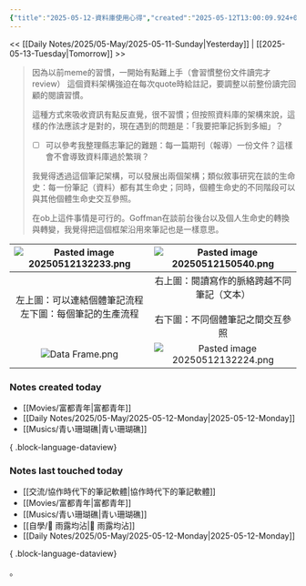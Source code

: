 ```yaml
---
{"title":"2025-05-12-資料庫使用心得","created":"2025-05-12T13:00:09.924+08:00","tags":["#daily_notes"],"dg-publish":true,"permalink":"/Daily Notes/2025/05-May/2025-05-12-Monday/","dgPassFrontmatter":true,"updated":"2025-05-12T15:06:31.362+08:00"}
---
```



<< [[Daily Notes/2025/05-May/2025-05-11-Sunday\|Yesterday]] | [[2025-05-13-Tuesday\|Tomorrow]] >>


> 因為以前meme的習慣，一開始有點難上手（會習慣整份文件讀完才review） 這個資料架構強迫在每次quote時給註記，要調整以前整份讀完回顧的閱讀習慣。
> 
> 這種方式來吸收資訊有點反直覺，很不習慣；但按照資料庫的架構來說，這樣的作法應該才是對的，現在遇到的問題是：「我要把筆記拆到多細」？
> 
> - [ ] 可以參考我整理縣志筆記的難題：每一篇期刊（報導）一份文件？這樣會不會導致資料庫過於繁瑣？
> 
> 我覺得透過這個筆記架構，可以發展出兩個架構；類似敘事研究在談的生命史：每一份筆記（資料）都有其生命史；同時，個體生命史的不同階段可以與其他個體生命史交互參照。
> 
> 在ob上這件事情是可行的。Goffman在談前台後台以及個人生命史的轉換與轉變，我覺得把這個框架沿用來筆記也是一樣意思。

| ![Pasted image 20250512132233.png](/img/user/img/Pasted%20image%2020250512132233.png) |     ![Pasted image 20250512150540.png](/img/user/Daily%20Notes/2025/05-May/Pasted%20image%2020250512150540.png)      |
| :----------------------------------: | :-------------------------------------------: |
|   左上圖：可以連結個體筆記流程<br>左下圖：每個筆記的生產流程    | 右上圖：閱讀寫作的脈絡跨越不同筆記（文本）<br><br>右下圖：不同個體筆記之間交互參照 |
|         ![Data Frame.png](/img/user/img/Data%20Frame.png)          |     ![Pasted image 20250512132224.png](/img/user/img/Pasted%20image%2020250512132224.png)      |





### Notes created today

- [[Movies/富都青年\|富都青年]]
- [[Daily Notes/2025/05-May/2025-05-12-Monday\|2025-05-12-Monday]]
- [[Musics/青い珊瑚礁\|青い珊瑚礁]]

{ .block-language-dataview}

### Notes last touched today
- [[交流/協作時代下的筆記軟體\|協作時代下的筆記軟體]]
- [[Movies/富都青年\|富都青年]]
- [[Musics/青い珊瑚礁\|青い珊瑚礁]]
- [[自學/🌱 雨露均沾\|🌱 雨露均沾]]
- [[Daily Notes/2025/05-May/2025-05-12-Monday\|2025-05-12-Monday]]

{ .block-language-dataview}

。